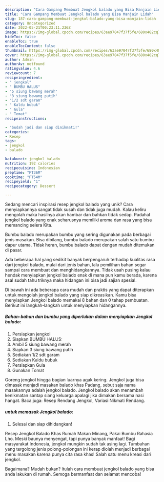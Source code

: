 ```yaml
---
description: "Cara Gampang Membuat Jengkol balado yang Bisa Manjain Lidah"
title: "Cara Gampang Membuat Jengkol balado yang Bisa Manjain Lidah"
slug: 187-cara-gampang-membuat-jengkol-balado-yang-bisa-manjain-lidah
category: Uncategorized
date: 2022-05-21T00:23:11.236Z
image: https://img-global.cpcdn.com/recipes/63ae97047f37f5fe/680x482cq70/jengkol-balado-foto-resep-utama.jpg
hideToc: false
enableToc: true
enableTocContent: false
thumbnail: https://img-global.cpcdn.com/recipes/63ae97047f37f5fe/680x482cq70/jengkol-balado-foto-resep-utama.jpg
cover: https://img-global.cpcdn.com/recipes/63ae97047f37f5fe/680x482cq70/jengkol-balado-foto-resep-utama.jpg
author: Admin
authorAv: notfound
ratingvalue: 4.6
reviewcount: 7
recipeingredient:
- " jengkol"
- " BUMBU HALUS"
- "5 siung bawang merah"
- "3 siung bawang putih"
- "1/2 sdt garam"
- " Kaldu bubuk"
- " Gula"
- " Tomat"
recipeinstructions:

- "Sudah jadi dan siap dinikmati!"
categories:
- Resep
tags:
- jengkol
- balado

katakunci: jengkol balado 
nutrition: 192 calories
recipecuisine: Indonesian
preptime: "PT36M"
cooktime: "PT54M"
recipeyield: "1"
recipecategory: Dessert

---
```





Sedang mencari inspirasi resep jengkol balado yang unik? Cara menyiapkannya sangat tidak susah dan tidak juga mudah. Kalau keliru mengolah maka hasilnya akan hambar dan bahkan tidak sedap. Padahal jengkol balado yang enak seharusnya memiliki aroma dan rasa yang bisa memancing selera Kita.





Bumbu balado merupakan bumbu yang sering digunakan pada berbagai jenis masakan. Bisa dibilang, bumbu balado merupakan salah satu bumbu dapur utama. Tidak heran, bumbu balado dapat dengan mudah ditemukan di pasar.

Ada beberapa hal yang sedikit banyak berpengaruh terhadap kualitas rasa dari jengkol balado, mulai dari jenis bahan, lalu pemilihan bahan segar sampai cara membuat dan menghidangkannya. Tidak usah pusing kalau hendak menyiapkan jengkol balado enak di mana pun kamu berada, karena asal sudah tahu triknya maka hidangan ini bisa jadi sajian spesial.






Di bawah ini ada beberapa cara mudah dan praktis yang dapat diterapkan untuk mengolah jengkol balado yang siap dikreasikan. Kamu bisa menyiapkan Jengkol balado memakai 8 bahan dan 0 tahap pembuatan. Berikut ini langkah-langkah untuk menyiapkan hidangannya.

<!--inarticleads1-->

##### Bahan-bahan dan bumbu yang diperlukan dalam menyiapkan Jengkol balado:

1. Persiapkan  jengkol
1. Siapkan  BUMBU HALUS:
1. Ambil 5 siung bawang merah
1. Siapkan 3 siung bawang putih
1. Sediakan 1/2 sdt garam
1. Sediakan  Kaldu bubuk
1. Persiapkan  Gula
1. Gunakan  Tomat


Goreng jengkol hingga bagian luarnya agak kering. Jengkol juga bisa dimasak menjadi masakan balado khas Padang, sebut saja nama masakannya adalah jengkol balado. Jengkol balado akan menambah kenikmatan santap siang keluarga apalagi jika dimakan bersama nasi hangat. Baca juga: Resep Rendang Jengkol, Variasi Nikmati Rendang. 

<!--inarticleads2-->

#####  untuk memasak Jengkol balado:


1. Selesai dan siap dihidangkan!

Resep Jengkol Balado Khas Rumah Makan Minang, Pakai Bumbu Rahasia Lho. Meski baunya menyengat, tapi punya banyak manfaat! Bagi masyarakat Indonesia, jengkol mungkin sudah tak asing lagi. Tumbuhan yang tergolong jenis polong-polongan ini kerap diolah menjadi berbagai menu masakan karena punya cita rasa khas! Salah satu menu kreasi dari jengkol. 

Bagaimana? Mudah bukan? Itulah cara membuat jengkol balado yang bisa anda lakukan di rumah. Semoga bermanfaat dan selamat mencoba!
